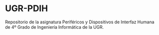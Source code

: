 # UGR-PDIH
Repositorio de la asignatura Periféricos y Dispositivos de Interfaz Humana de 4º Grado de Ingeniería Informática de la UGR.
